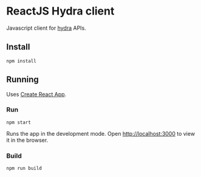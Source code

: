 # ReactJS Hydra client
Javascript client for [hydra](http://www.hydra-cg.com/spec/latest/core/) APIs.

## Install
```npm install```

## Running
Uses [Create React App](https://github.com/facebookincubator/create-react-app).

### Run
```npm start```

Runs the app in the development mode.
Open [http://localhost:3000](http://localhost:3000) to view it in the browser.

### Build
```npm run build```
